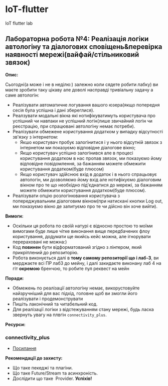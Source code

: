 # IoT-flutter
IoT flutter lab
## Лабораторна робота №4: Реалізація логіки автологіну та діалогових сповіщень&перевірка наявності мережі(вайфай/стільниковий звязок)

**Опис:**

Сьогодні(а може і не в неділю:) залежно коли сядете робити лабку) ви маєте зробити таку цікаву але доволі насправді тривіальну задачу а саме автологін:

* Реалізувати автоматичне логування вашого юзера(якщо попередня сесія була успішна і дані збереглися).
* Реалзувати модальні вікна які нотифікуватимуть користувача про успішний чи навпаки не успішний логін(лише звичайний логін чи реєстрацію, при спрацювані автологіну немає потреби).
* Реалізувати обмежене користування додатком у випадку відсутності зв'язку з інтернетом:
   * Якшо користувач пробує залогінитися і у нього відсутній звязок з інтернетом ми показуємо відповідне діалогове вікно;
   * Якщо користувач успішно залогінився але в процесі користування додатком в нас пропав звязок, ми показуємо йому відповідне повідомлення, за бажанням можете обмежити користування додатком(буде плюсом)
   * Якщо користувач здійснює вхід в додаток і в нього спрацьовує автологін, ми дозволяємо йому вхід але нотифікуємо діалоговим вікном про те що необхідно під'єднатися до мережі, за бажанням можете обмежити                 користування додатком(буде плюсом).
* Реалізувати опцію розлогінювання користувача з попереджувальним діалоговим вікном(при натискані кнопки Log out, ми показуємо вікно де запитуємо про те чи дійсно він хоче вийти).


      
**Вимоги:**
* Оскільки ця робота по своїй натурі є відносно простою то моїми вимогами буде лише чітке виконання вище передбачених флоу користування, додумати ще якийсь кейс можна, але ігнорувати перераховані не можна:)
* Код **повинен** бути відформатований згідно з лінтером, який прикріплений до репозиторію.
* Робота виконується далі в **тому самому репозиторії що і лаб-3**, ви мерджаєте всі ПР лаб3 до мейну, і далі закидаєте виконану лаб 4 на гіт **окремою** бренчою, то робите пул реквест на мейн




**Поради:**

* Обмежень по реалізації автологіну немає, викорустовуйте найзручніший для вас підхід, головне щоб ви змогли його реалізувати і продемонструвати
* Пишіть лаконічний та читабельний код.
* Для реалізації логіки з відстежуванням стану мережі, будь ласка звернуть увагу на плвгін `connectivity_plus`.


**Ресурси:**
### connectivity_plus
* [Посилання](https://pub.dev/packages/connectivity_plus)

**Рекомендації до захисту:**

* Що таке пекеджі та плагіни.
* Що таке Future/Stream та асинхроність.
* Дослідити що таке  Provider.
**Успіхів!**
